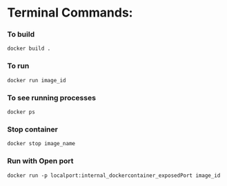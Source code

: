 # Terminal Commands:

### To build 
`docker build .`

### To run
`docker run image_id`

### To see running processes
`docker ps`

### Stop container
`docker stop image_name`

### Run with Open port
`docker run -p localport:internal_dockercontainer_exposedPort image_id`